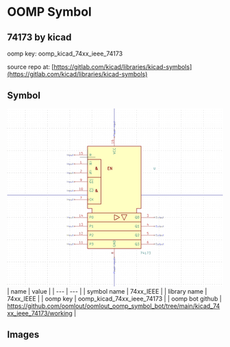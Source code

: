 # OOMP Symbol  
## 74173  by kicad  
  
oomp key: oomp_kicad_74xx_ieee_74173  
  
source repo at: [https://gitlab.com/kicad/libraries/kicad-symbols](https://gitlab.com/kicad/libraries/kicad-symbols)  
## Symbol  
  
[![working.png](working_600.png)](working.png)  
| name | value | 
| --- | --- | 
| symbol name | 74xx_IEEE | 
| library name | 74xx_IEEE | 
| oomp key | oomp_kicad_74xx_ieee_74173 | 
| oomp bot github | https://github.com/oomlout/oomlout_oomp_symbol_bot/tree/main/kicad_74xx_ieee_74173/working | 
## Images  
